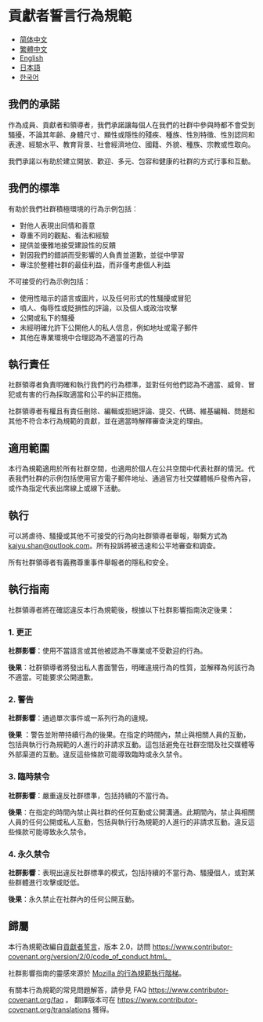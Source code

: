 # 貢獻者誓言行為規範

- [简体中文](CODE_OF_CONDUCT.zh_CN.md)
- [繁體中文](CODE_OF_CONDUCT.zh_TW.md)
- [English](CODE_OF_CONDUCT.md)
- [日本語](CODE_OF_CONDUCT.ja.md)
- [한국어](CODE_OF_CONDUCT.ko.md)

## 我們的承諾

作為成員、貢獻者和領導者，我們承諾讓每個人在我們的社群中參與時都不會受到騷擾，不論其年齡、身體尺寸、顯性或隱性的殘疾、種族、性別特徵、性別認同和表達、經驗水平、教育背景、社會經濟地位、國籍、外貌、種族、宗教或性取向。

我們承諾以有助於建立開放、歡迎、多元、包容和健康的社群的方式行事和互動。

## 我們的標準

有助於我們社群積極環境的行為示例包括：

* 對他人表現出同情和善意
* 尊重不同的觀點、看法和經驗
* 提供並優雅地接受建設性的反饋
* 對因我們的錯誤而受影響的人負責並道歉，並從中學習
* 專注於整體社群的最佳利益，而非僅考慮個人利益

不可接受的行為示例包括：

* 使用性暗示的語言或圖片，以及任何形式的性騷擾或冒犯
* 噴人、侮辱性或貶損性的評論，以及個人或政治攻擊
* 公開或私下的騷擾
* 未經明確允許下公開他人的私人信息，例如地址或電子郵件
* 其他在專業環境中合理認為不適當的行為

## 執行責任

社群領導者負責明確和執行我們的行為標準，並對任何他們認為不適當、威脅、冒犯或有害的行為採取適當和公平的糾正措施。

社群領導者有權且有責任刪除、編輯或拒絕評論、提交、代碼、維基編輯、問題和其他不符合本行為規範的貢獻，並在適當時解釋審查決定的理由。

## 適用範圍

本行為規範適用於所有社群空間，也適用於個人在公共空間中代表社群的情況。代表我們社群的示例包括使用官方電子郵件地址、通過官方社交媒體帳戶發佈內容，或作為指定代表出席線上或線下活動。

## 執行

可以將虐待、騷擾或其他不可接受的行為向社群領導者舉報，聯繫方式為
kaiyu.shan@outlook.com。所有投訴將被迅速和公平地審查和調查。

所有社群領導者有義務尊重事件舉報者的隱私和安全。

## 執行指南

社群領導者將在確認違反本行為規範後，根據以下社群影響指南決定後果：

### 1. 更正

**社群影響**：使用不當語言或其他被認為不專業或不受歡迎的行為。

**後果**：社群領導者將發出私人書面警告，明確違規行為的性質，並解釋為何該行為不適當。可能要求公開道歉。

### 2. 警告

**社群影響**：通過單次事件或一系列行為的違規。

**後果**
：警告並附帶持續行為的後果。在指定的時間內，禁止與相關人員的互動，包括與執行行為規範的人進行的非請求互動。這包括避免在社群空間及社交媒體等外部渠道的互動。違反這些條款可能導致臨時或永久禁令。

### 3. 臨時禁令

**社群影響**：嚴重違反社群標準，包括持續的不當行為。

**後果**：在指定的時間內禁止與社群的任何互動或公開溝通。此期間內，禁止與相關人員的任何公開或私人互動，包括與執行行為規範的人進行的非請求互動。違反這些條款可能導致永久禁令。

### 4. 永久禁令

**社群影響**：表現出違反社群標準的模式，包括持續的不當行為、騷擾個人，或對某些群體進行攻擊或貶低。

**後果**：永久禁止在社群內的任何公開互動。

## 歸屬

本行為規範改編自[貢獻者誓言][homepage]，版本
2.0，訪問 https://www.contributor-covenant.org/version/2/0/code_of_conduct.html。

社群影響指南的靈感來源於 [Mozilla 的行為規範執行階梯](https://github.com/mozilla/diversity)。

[homepage]: https://www.contributor-covenant.org

有關本行為規範的常見問題解答，請參見
FAQ https://www.contributor-covenant.org/faq 。
翻譯版本可在 https://www.contributor-covenant.org/translations
獲得。
